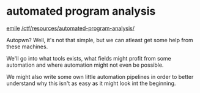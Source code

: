 # automated program analysis

<a href="/about#contact">emile</a> <a href="/ctf/resources/automated-program-analysis/">/ctf/resources/automated-program-analysis/</a>

Autopwn? Well, it's not that simple, but we can atleast get some help from these machines.

We'll go into what tools exists, what fields might profit from some automation and where automation might not even be possible.

We might also write some own little automation pipelines in order to better understand why this isn't as easy as it might look int the beginning.